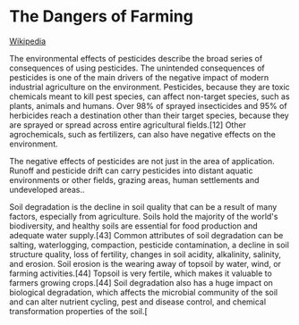 # The Dangers of Farming

[Wikipedia](https://en.wikipedia.org/wiki/Environmental_impact_of_agriculture)

The environmental effects of pesticides describe the broad series of
consequences of using pesticides. The unintended consequences of
pesticides is one of the main drivers of the negative impact of modern
industrial agriculture on the environment. Pesticides, because they
are toxic chemicals meant to kill pest species, can affect non-target
species, such as plants, animals and humans. Over 98% of sprayed
insecticides and 95% of herbicides reach a destination other than
their target species, because they are sprayed or spread across entire
agricultural fields.[12] Other agrochemicals, such as fertilizers, can
also have negative effects on the environment.

The negative effects of pesticides are not just in the area of
application. Runoff and pesticide drift can carry pesticides into
distant aquatic environments or other fields, grazing areas, human
settlements and undeveloped areas..

Soil degradation is the decline in soil quality that can be a result
of many factors, especially from agriculture. Soils hold the majority
of the world's biodiversity, and healthy soils are essential for food
production and adequate water supply.[43] Common attributes of soil
degradation can be salting, waterlogging, compaction, pesticide
contamination, a decline in soil structure quality, loss of fertility,
changes in soil acidity, alkalinity, salinity, and erosion. Soil
erosion is the wearing away of topsoil by water, wind, or farming
activities.[44] Topsoil is very fertile, which makes it valuable to
farmers growing crops.[44] Soil degradation also has a huge impact on
biological degradation, which affects the microbial community of the
soil and can alter nutrient cycling, pest and disease control, and
chemical transformation properties of the soil.[

